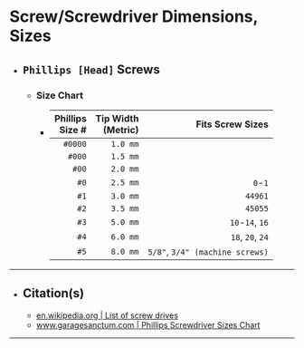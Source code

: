 <!-- https://github.com/mcavallo-git/Coding/blob/main/hardware/screws-screwdrivers/phillips-head_dimensions-sizes.md -->

# Screw/Screwdriver Dimensions, Sizes

- ## `Phillips [Head]` Screws
  - ### Size Chart
    - | Phillips<br />Size # | Tip Width<br />(Metric) | Fits Screw Sizes                    |
      | -------------------: | ----------------------: | ----------------------------------: |
      |              `#0000` |                `1.0 mm` |                                     |
      |               `#000` |                `1.5 mm` |                                     |
      |                `#00` |                `2.0 mm` |                                     |
      |                 `#0` |                `2.5 mm` |                             `0`-`1` |
      |                 `#1` |                `3.0 mm` |                             `44961` |
      |                 `#2` |                `3.5 mm` |                             `45055` |
      |                 `#3` |                `5.0 mm` |                     `10`-`14`, `16` |
      |                 `#4` |                `6.0 mm` |                    `18`, `20`, `24` |
      |                 `#5` |                `8.0 mm` |     `5/8"`, `3/4" (machine screws)` |

***

- ## Citation(s)
  - [en.wikipedia.org | List of screw drives](https://en.wikipedia.org/wiki/List_of_screw_drives)
  - [www.garagesanctum.com | Phillips Screwdriver Sizes Chart](https://www.garagesanctum.com/size-chart/screwdriver-sizes-chart/#ftoc-heading-4)

***
